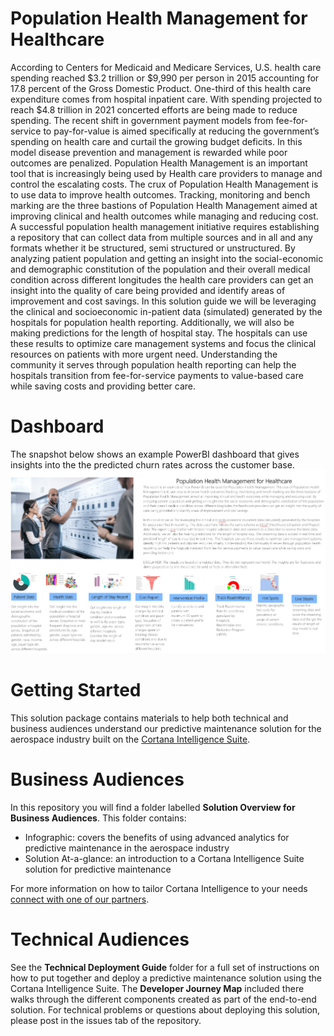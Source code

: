 # Population Health Management for Healthcare

According to Centers for Medicaid and Medicare Services, U.S. health care spending reached $3.2 trillion or $9,990 per person in 2015 accounting for 17.8 percent of the Gross Domestic Product. One-third of this health care expenditure comes from hospital inpatient care. With spending projected to reach $4.8 trillion in 2021 concerted efforts are being made to reduce spending. The recent shift in government payment models from fee-for-service to pay-for-value is aimed specifically at reducing the government’s spending on health care and curtail the growing budget deficits. In this model disease prevention and management is rewarded while poor outcomes are penalized. Population Health Management is an important tool that is increasingly being used by Health care providers to manage and control the escalating costs. The crux of Population Health Management is to use data to improve health outcomes. Tracking, monitoring and bench marking are the three bastions of Population Health Management aimed at improving clinical and health outcomes while managing and reducing cost. A successful population health management initiative requires establishing a repository that can collect data from multiple sources and in all and any formats whether it be structured, semi structured or unstructured. By analyzing patient population and getting an insight into the social-economic and demographic constitution of the population and their overall medical condition across different longitudes the health care providers can get an insight into the quality of care being provided and identify areas of improvement and cost savings. In this solution guide we will be leveraging the clinical and socioeconomic in-patient data (simulated) generated by the hospitals for population health reporting. Additionally, we will also be making predictions for the length of hospital stay. The hospitals can use these results to optimize care management systems and focus the clinical resources on patients with more urgent need. Understanding the community it serves through population health reporting can help the hospitals transition from fee-for-service payments to value-based care while saving costs and providing better care.

# Dashboard

<p>The snapshot below shows an example PowerBI dashboard that gives insights into the the predicted churn rates across the customer base.
<a href="https://github.com/Azure/cortana-intelligence-churn-prediction-solution/blob/master/Technical%20Deployment%20Guide/media/customer-churn-dashboard-2.png" target="_blank"><img src="https://github.com/Azure/cortana-intelligence-population-health-management/blob/master/TechnicalDeploymentGuide/media/PHMmainpage.PNG?raw=true" alt="Insights" style="max-width:100%;"></a></p>

# Getting Started #

This solution package contains materials to help both technical and business audiences understand our predictive maintenance solution for the aerospace industry built on the [Cortana Intelligence Suite](https://www.microsoft.com/en-us/server-cloud/cortana-intelligence-suite/Overview.aspx).

# Business Audiences

In this repository you will find a folder labelled **Solution Overview for Business Audiences**. This folder contains:
- Infographic: covers the benefits of using advanced analytics for predictive maintenance in the aerospace industry
- Solution At-a-glance: an introduction to a Cortana Intelligence Suite solution for predictive maintenance

For more information on how to tailor Cortana Intelligence to your needs [connect with one of our partners](http://aka.ms/CISFindPartner).

# Technical Audiences

See the **Technical Deployment Guide** folder for a full set of instructions on how to put together and deploy a predictive maintenance solution using the Cortana Intelligence Suite. The **Developer Journey Map** included there walks through the different components created as part of the end-to-end solution. For technical problems or questions about deploying this solution, please post in the issues tab of the repository.